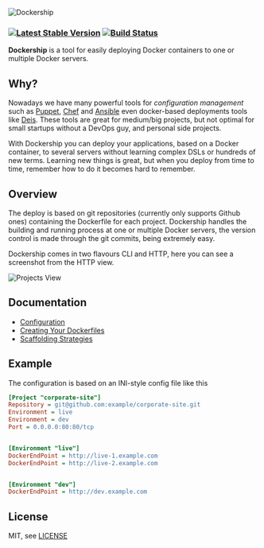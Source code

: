 ![Dockership](https://cdn.rawgit.com/mcuadros/dockership-site/master/static/images/dockership.png)
### [![Latest Stable Version](http://img.shields.io/github/release/mcuadros/dockership.svg?style=flat)](https://github.com/mcuadros/dockership/releases) [![Build Status](http://img.shields.io/travis/mcuadros/dockership.svg?style=flat)](https://travis-ci.org/mcuadros/dockership)

**Dockership** is a tool for easily deploying Docker containers to one or multiple Docker servers.

Why?
----
Nowadays we have many powerful tools for *configuration management* such as [Puppet](http://puppetlabs.com/puppet/what-is-puppet), [Chef](http://www.getchef.com/chef/) and  [Ansible](http://www.ansibleworks.com/) even docker-based deployments tools like [Deis](http://deis.io). These tools are great for medium/big projects, but not optimal for small startups without a DevOps guy, and personal side projects.

With Dockership you can deploy your applications, based on a Docker container, to several servers without learning complex DSLs or hundreds of new terms. Learning new things is great, but when you deploy from time to time, remember how to do it becomes hard to remember.


Overview
--------

The deploy is based on git repositories (currently only supports Github ones) containing the Dockerfile for each project. Dockership handles the building and running process at one or multiple Docker servers, the version control is made through the git commits, being extremely easy.

Dockership comes in two flavours CLI and HTTP, here you can see a screenshot from the HTTP view.

![Projects View](https://raw.githubusercontent.com/mcuadros/dockership-site/master/static/images/screenshots/http-project-view-min.png)

Documentation
-------------

* [Configuration](http://docker.sh/ip/documentation/configuration/)
* [Creating Your Dockerfiles](http://docker.sh/ip/documentation/creating_your_dockerfiles/)
* [Scaffolding Strategies](http://docker.sh/ip/documentation/scaffolding_strategies/)


Example
-------

The configuration is based on an INI-style config file like this
```ini
[Project "corporate-site"]
Repository = git@github.com:example/corporate-site.git
Environment = live
Environment = dev
Port = 0.0.0.0:80:80/tcp


[Environment "live"]
DockerEndPoint = http://live-1.example.com
DockerEndPoint = http://live-2.example.com


[Environment "dev"]
DockerEndPoint = http://dev.example.com
```

License
-------

MIT, see [LICENSE](LICENSE)
